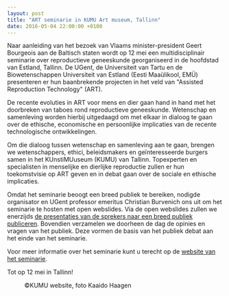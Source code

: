 ```yaml
---
layout: post
title: "ART seminarie in KUMU Art museum, Tallinn"
date: 2016-05-04 22:00:00 +0100
---
```

Naar aanleiding van het bezoek van Vlaams minister-president Geert Bourgeois aan de Baltisch staten 
wordt op 12 mei een multidisciplinair seminarie over reproductieve geneeskunde georganiseerd in de hoofdstad van Estland, Tallinn. 
De UGent, de Universiteit van Tartu en de Biowetenschappen Universiteit van Estland (Eesti Maaülikool, EMÜ) 
presenteren er hun baanbrekende projecten in het veld van "Assisted Reproduction Technology" (ART).

De recente evoluties in ART voor mens en dier gaan hand in hand met het doorbreken van taboes rond reproductieve geneeskunde.
Wetenschap en samenleving worden hierbij uitgedaagd om met elkaar in dialoog te gaan over de ethische, economische en persoonlijke implicaties van de recente technologische ontwikkelingen.

Om die dialoog tussen wetenschap en samenleving aan te gaan, brengen we wetenschappers, ethici, beleidsmakers en geïnteresseerde burgers samen in het KUnstiMUuseum (KUMU) van Tallinn.
Topexperten en specialisten in menselijke en dierlijke reproductie zullen er hun toekomstvisie op ART geven en in debat gaan over de sociale en ethische implicaties.

Omdat het seminarie beoogt een breed publiek te bereiken, nodigde organisator en UGent professor emeritus Christian Burvenich ons uit om het seminarie te hosten met open webslides.
Via de open webslides zullen we enerzijds [de presentaties van de sprekers naar een breed publiek publiceren](http://openwebslides.ugent.be/KumuART/). 
Bovendien verzamelen we doorheen de dag de opinies en vragen van het publiek. Deze vormen de basis van het publiek debat aan het einde van het seminarie.

Voor meer informatie over het seminarie kunt u terecht op de [website van het seminarie](http://www.kumuseminar.ugent.be/).

Tot op 12 mei in Tallinn!

<figure>
  <img src="http://www.mimoa.eu/images/2764_l.jpg" alt="">
  <figcaption>
    ©KUMU website, foto Kaaido Haagen
  </figcaption>
</figure>
